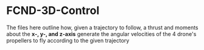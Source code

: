 # FCND-3D-Control

The files here outline how, given a trajectory to follow, a thrust and moments about the **x-, y-, and z-axis**
generate the angular velocities of the 4 drone's propellers to fly according to the given trajectory
